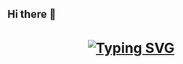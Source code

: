 ## Hi there 👋


<h1>
    <p align="center">
      <a href="https://git.io/typing-svg"><img src="https://readme-typing-svg.demolab.com?font=Exo&weight=700&size=35&duration=2500&pause=1000&color=F7F7F7&center=true&vCenter=true&random=false&width=500&height=60&lines=Hi+Hello+%F0%9F%91%8B%F0%9F%8F%BB;Welcome+to+my+Github+Portfolio" alt="Typing SVG" />
      </a>
    </p>
</h1>
